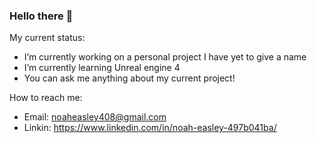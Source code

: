 ### Hello there 👋

My current status:
- I’m currently working on a personal project I have yet to give a name
- I’m currently learning Unreal engine 4
- You can ask me anything about my current project! 

How to reach me: 
- Email: noaheasley408@gmail.com
- Linkin: https://www.linkedin.com/in/noah-easley-497b041ba/
